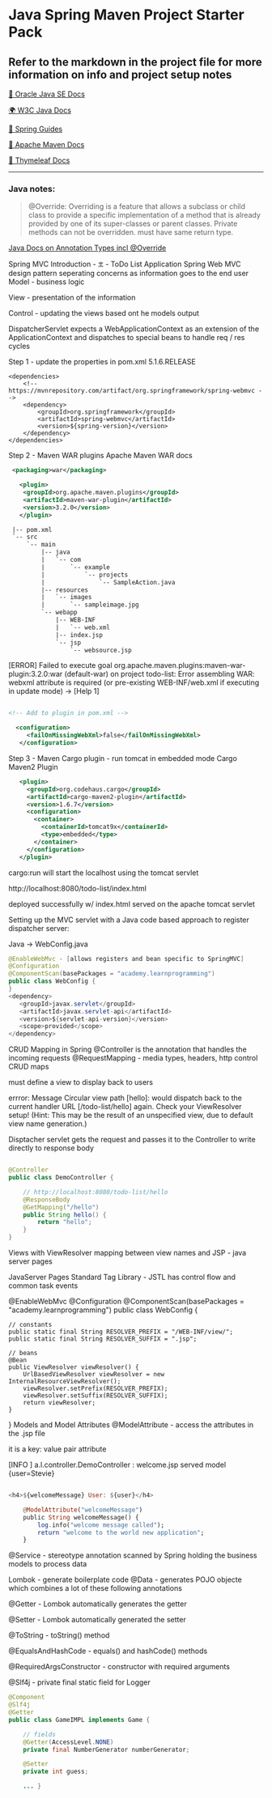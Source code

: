 # Java Spring Maven Project Starter Pack

## Refer to the markdown in the project file for more information on info and project setup notes

[🎒 Oracle Java SE Docs](https://docs.oracle.com/en/java/index.html)

[🌍 W3C Java Docs](https://www.w3schools.com/java/default.asp)

[🌷 Spring Guides](https://spring.io/guides)

[💈 Apache Maven Docs](https://maven.apache.org/guides/index.html)

[🍃 Thymeleaf Docs](https://www.thymeleaf.org/documentation.html)


---

### Java notes:

> @Override: Overriding is a feature that allows a subclass or child class to provide a specific implementation of a method that is already provided by one of its super-classes or parent classes. Private methods can not be overridden. must have same return type. 

[Java Docs on Annotation Types incl @Override](https://docs.oracle.com/javase/tutorial/java/annotations/predefined.html)

Spring MVC Introduction - 𖠊 - ToDo List Application
Spring Web MVC design pattern seperating concerns as information goes to the end user
Model - business logic

View - presentation of the information

Control - updating the views based ont he models output

DispatcherServlet expects a WebApplicationContext as an extension of the ApplicationContext and dispatches to special beans to handle req / res cycles

Step 1 - update the properties in pom.xml
  <properties>
        <spring-version>5.1.6.RELEASE</spring-version>
    </properties>


    <dependencies>
        <!-- https://mvnrepository.com/artifact/org.springframework/spring-webmvc -->
        <dependency>
            <groupId>org.springframework</groupId>
            <artifactId>spring-webmvc</artifactId>
            <version>${spring-version}</version>
        </dependency>
    </dependencies>
Step 2 - Maven WAR plugins
Apache Maven WAR docs

```xml
 <packaging>war</packaging>

   <plugin>
    <groupId>org.apache.maven.plugins</groupId>
    <artifactId>maven-war-plugin</artifactId>
    <version>3.2.0</version>
   </plugin>

 |-- pom.xml
 `-- src
     `-- main
         |-- java
         |   `-- com
         |       `-- example
         |           `-- projects
         |               `-- SampleAction.java
         |-- resources
         |   `-- images
         |       `-- sampleimage.jpg
         `-- webapp
             |-- WEB-INF
             |   `-- web.xml
             |-- index.jsp
             `-- jsp
                 `-- websource.jsp
```

[ERROR] Failed to execute goal org.apache.maven.plugins:maven-war-plugin:3.2.0:war (default-war) on project todo-list: Error assembling WAR: webxml attribute is required (or pre-existing WEB-INF/web.xml if executing in update mode) -> [Help 1]

```xml

<!-- Add to plugin in pom.xml -->

  <configuration>
     <failOnMissingWebXml>false</failOnMissingWebXml>
   </configuration>
```

Step 3 - Maven Cargo plugin - run tomcat in embedded mode
Cargo Maven2 Plugin

```xml
   <plugin>
     <groupId>org.codehaus.cargo</groupId>
     <artifactId>cargo-maven2-plugin</artifactId>
     <version>1.6.7</version>
     <configuration>
       <container>
         <containerId>tomcat9x</containerId>
         <type>embedded</type>
       </container>
     </configuration>
   </plugin>
```

cargo:run will start the localhost using the tomcat servlet

http://localhost:8080/todo-list/index.html

deployed successfully w/ index.html served on the apache tomcat servlet

Setting up the MVC servlet with a Java code based approach to register dispatcher server:

Java -> WebConfig.java

```java
@EnableWebMvc - [allows registers and bean specific to SpringMVC]
@Configuration
@ComponentScan(basePackages = "academy.learnprogramming")
public class WebConfig {
}
<dependency>
   <groupId>javax.servlet</groupId>
   <artifactId>javax.servlet-api</artifactId>
   <version>${servlet-api-version}</version>
   <scope>provided</scope>
</dependency>

```

CRUD Mapping in Spring
@Controller is the annotation that handles the incoming requests @RequestMapping - media types, headers, http control CRUD maps

must define a view to display back to users

errror: Message Circular view path [hello]: would dispatch back to the current handler URL [/todo-list/hello] again. Check your ViewResolver setup! (Hint: This may be the result of an unspecified view, due to default view name generation.)

Disptacher servlet gets the request and passes it to the Controller to write directly to response body

```java

@Controller
public class DemoController {

    // http://localhost:8080/todo-list/hello
    @ResponseBody
    @GetMapping("/hello")
    public String hello() {
        return "hello";
    }
}
```

Views with ViewResolver
mapping between view names and JSP - java server pages

JavaServer Pages Standard Tag Library - JSTL has control flow and common task events

@EnableWebMvc
@Configuration
@ComponentScan(basePackages = "academy.learnprogramming")
public class WebConfig {

    // constants
    public static final String RESOLVER_PREFIX = "/WEB-INF/view/";
    public static final String RESOLVER_SUFFIX = ".jsp";

    // beans
    @Bean
    public ViewResolver viewResolver() {
        UrlBasedViewResolver viewResolver = new InternalResourceViewResolver();
        viewResolver.setPrefix(RESOLVER_PREFIX);
        viewResolver.setSuffix(RESOLVER_SUFFIX);
        return viewResolver;
    }
}
Models and Model Attributes
@ModelAttribute - access the attributes in the .jsp file

it is a key: value pair attribute

[INFO ] a.l.controller.DemoController : welcome.jsp served model {user=Stevie}

```haskell

<h4>${welcomeMessage} User: ${user}</h4>

    @ModelAttribute("welcomeMessage")
    public String welcomeMessage() {
        log.info("welcome message called");
        return "welcome to the world new application";
    }
```

@Service - stereotype annotation scanned by Spring holding the business models to process data

Lombok - generate boilerplate code
@Data - generates POJO objecte which combines a lot of these following annotations

@Getter - Lombok automatically generates the getter

@Setter - Lombok automatically generated the setter

@ToString - toString() method

@EqualsAndHashCode - equals() and hashCode() methods

@RequiredArgsConstructor - constructor with required arguments

@Slf4j - private final static field for Logger

```java
@Component
@Slf4j
@Getter
public class GameIMPL implements Game {

    // fields
    @Getter(AccessLevel.NONE)
    private final NumberGenerator numberGenerator;

    @Setter
    private int guess;

    ... }
```
